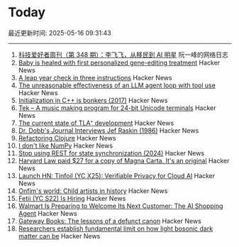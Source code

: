 # Today

最近更新时间: 2025-05-16 09:31:43

--- 
1. [科技爱好者周刊（第 348 期）：李飞飞，从移民到 AI 明星](http://www.ruanyifeng.com/blog/2025/05/weekly-issue-348.html) 阮一峰的网络日志
2. [Baby is healed with first personalized gene-editing treatment](https://www.nytimes.com/2025/05/15/health/gene-editing-personalized-rare-disorders.html) Hacker News
3. [A leap year check in three instructions](https://hueffner.de/falk/blog/a-leap-year-check-in-three-instructions.html) Hacker News
4. [The unreasonable effectiveness of an LLM agent loop with tool use](https://sketch.dev/blog/agent-loop) Hacker News
5. [Initialization in C++ is bonkers (2017)](https://blog.tartanllama.xyz/initialization-is-bonkers/) Hacker News
6. [Tek – A music making program for 24-bit Unicode terminals](https://codeberg.org/unspeaker/tek) Hacker News
7. [The current state of TLA⁺ development](https://ahelwer.ca/post/2025-05-15-tla-dev-status/) Hacker News
8. [Dr. Dobb's Journal Interviews Jef Raskin (1986)](https://computeradsfromthepast.substack.com/p/dr-dobbs-journal-interviews-jef-raskin) Hacker News
9. [Refactoring Clojure](https://www.orsolabs.com/post/refactoring-clojure-1/) Hacker News
10. [I don't like NumPy](https://dynomight.net/numpy/) Hacker News
11. [Stop using REST for state synchronization (2024)](https://www.mbid.me/posts/stop-using-rest-for-state-synchronization/) Hacker News
12. [Harvard Law paid $27 for a copy of Magna Carta. It's an original](https://www.nytimes.com/2025/05/15/world/europe/harvard-law-magna-carta-original.html) Hacker News
13. [Launch HN: Tinfoil (YC X25): Verifiable Privacy for Cloud AI](https://news.ycombinator.com/item?id=43996555) Hacker News
14. [Onfim's world: Child artists in history](https://resobscura.substack.com/p/onfims-world-medieval-child-artists) Hacker News
15. [Fetii (YC S22) Is Hiring](https://www.ycombinator.com/companies/fetii/jobs/QDjleWs-senior-operations-manager-fetii) Hacker News
16. [Walmart Is Preparing to Welcome Its Next Customer: The AI Shopping Agent](https://www.wsj.com/articles/walmart-is-preparing-to-welcome-its-next-customer-the-ai-shopping-agent-6659ef18) Hacker News
17. [Gateway Books: The lessons of a defunct canon](https://thepointmag.com/examined-life/gateway-books/) Hacker News
18. [Researchers establish fundamental limit on how light bosonic dark matter can be](https://phys.org/news/2025-05-fundamental-limit-bosonic-dark.html) Hacker News
